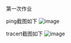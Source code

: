 第一次作业

ping截图如下
![image](https://github.com/20192021855-DCAN/HOMEWORK-1/blob/master/2017301110061/image/ping%E6%88%AA%E5%9B%BE.png)

tracert截图如下
![image](https://github.com/20192021855-DCAN/HOMEWORK-1/blob/master/2017301110061/image/tracert%E6%88%AA%E5%9B%BE.png)
